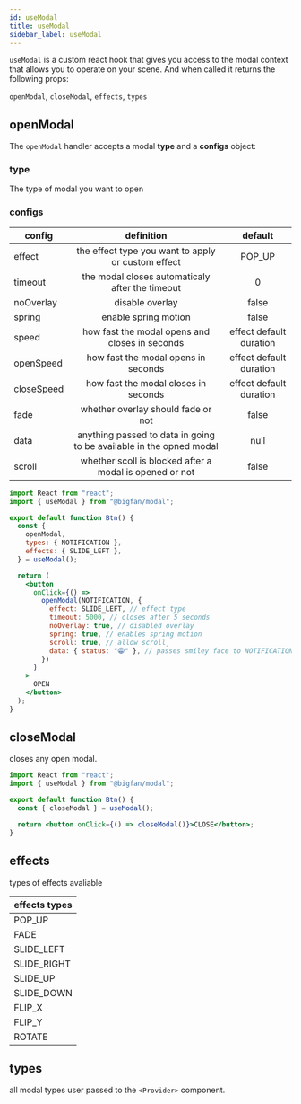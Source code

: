 ```yaml
---
id: useModal
title: useModal
sidebar_label: useModal
---
```


`useModal` is a custom react hook that gives you access to the modal context that allows you to operate on your scene. And when called it returns the following props:

`openModal`, `closeModal`, `effects`, `types`

## openModal

The `openModal` handler accepts a modal **type** and a **configs** object:

### type

The type of modal you want to open

### configs

| config     |                             definition                              |         default         |
| ---------- | :-----------------------------------------------------------------: | :---------------------: |
| effect     |         the effect type you want to apply or custom effect          |         POP_UP          |
| timeout    |           the modal closes automaticaly after the timeout           |            0            |
| noOverlay  |                           disable overlay                           |          false          |
| spring     |                        enable spring motion                         |          false          |
| speed      |           how fast the modal opens and closes in seconds            | effect default duration |
| openSpeed  |                 how fast the modal opens in seconds                 | effect default duration |
| closeSpeed |                how fast the modal closes in seconds                 | effect default duration |
| fade       |                 whether overlay should fade or not                  |          false          |
| data       | anything passed to data in going to be available in the opned modal |          null           |
| scroll     |       whether scoll is blocked after a modal is opened or not       |          false          |

```jsx
import React from "react";
import { useModal } from "@bigfan/modal";

export default function Btn() {
  const {
    openModal,
    types: { NOTIFICATION },
    effects: { SLIDE_LEFT },
  } = useModal();

  return (
    <button
      onClick={() =>
        openModal(NOTIFICATION, {
          effect: SLIDE_LEFT, // effect type
          timeout: 5000, // closes after 5 seconds
          noOverlay: true, // disabled overlay
          spring: true, // enables spring motion
          scroll: true, // allow scroll¸
          data: { status: "😁" }, // passes smiley face to NOTIFICATION modal
        })
      }
    >
      OPEN
    </button>
  );
}
```

## closeModal

closes any open modal.

```jsx
import React from "react";
import { useModal } from "@bigfan/modal";

export default function Btn() {
  const { closeModal } = useModal();

  return <button onClick={() => closeModal()}>CLOSE</button>;
}
```

## effects

types of effects avaliable

| effects types |
| ------------- |
| POP_UP        |
| FADE          |
| SLIDE_LEFT    |
| SLIDE_RIGHT   |
| SLIDE_UP      |
| SLIDE_DOWN    |
| FLIP_X        |
| FLIP_Y        |
| ROTATE        |

## types

all modal types user passed to the `<Provider>` component.
